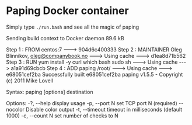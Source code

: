 # Paping Docker container

 Simply type `./run.bash` and see all the magic of paping

Sending build context to Docker daemon  89.6 kB
Step 1 : FROM centos:7
 ---> 904d6c400333
Step 2 : MAINTAINER Oleg Blinnikov, oleg@companybook.no
 ---> Using cache
 ---> d1ea8d71b562
Step 3 : RUN yum install -y curl which bash sudo sh
 ---> Using cache
 ---> a1a91d69cbcb
Step 4 : ADD paping /root/
 ---> Using cache
 ---> e68051cef2ba
Successfully built e68051cef2ba
paping v1.5.5 - Copyright (c) 2011 Mike Lovell

Syntax: paping [options] destination

Options:
 -?, --help	display usage
 -p, --port N	set TCP port N (required)
     --nocolor	Disable color output
 -t, --timeout	timeout in milliseconds (default 1000)
 -c, --count N	set number of checks to N

